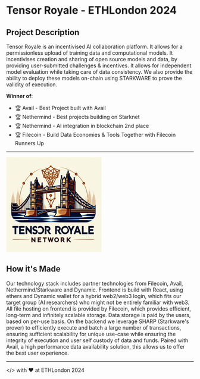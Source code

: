 # Tensor Royale - ETHLondon 2024
## Project Description
Tensor Royale is an incentivised AI collaboration platform. It allows for a permissionless upload of training data and computational models. It incentivises creation and sharing of open source models and data, by providing user-submitted challenges & incentives. It allows for independent model evaluation while taking care of data consistency. We also provide the ability to deploy these models on-chain using STARKWARE to prove the validity of execution.

**Winner of**:
- 🏆 Avail - Best Project built with Avail
- 🏆 Nethermind - Best projects building on Starknet
- 🏆 Nethermind - AI integration in blockchain 2nd place
- 🏆 Filecoin - Build Data Economies & Tools Together with Filecoin Runners Up

---

![alt text](https://github.com/505-solutions/tensor-royale/blob/main/assets/logo-small.png?raw=true)


## How it's Made
Our technology stack includes partner technologies from Filecoin, Avail, Nethermind/Starkware and Dynamic. Frontend is build with React, using ethers and Dynamic wallet for a hybrid web2/web3 login, which fits our target group (AI researchers) who might not be entirely familiar with web3. All file hosting on frontend is provided by Filecoin, which provides efficient, long-term and infinitely scalable storage. Data storage is paid by the users, based on per-use basis. On the backend we leverage SHARP (Starkware's prover) to efficiently execute and batch a large number of transactions, ensuring sufficient scalability for unique use-case while ensuring the integrity of execution and user self custody of data and funds. Paired with Avail, a high performance data availability solution, this allows us to offer the best user experience.

---
</> with ❤︎ at ETHLondon 2024

